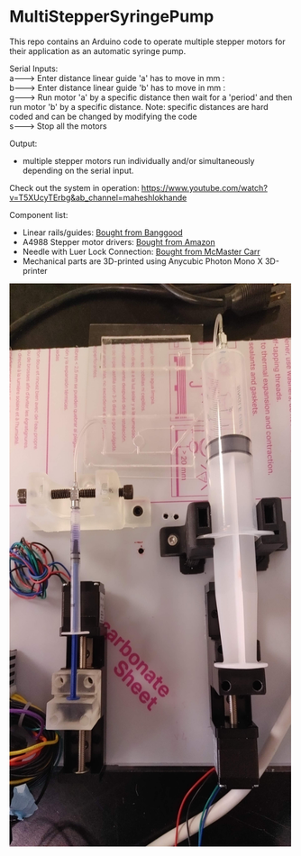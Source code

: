 # MultiStepperSyringePump

This repo contains an Arduino code to operate multiple stepper motors for their application as an automatic syringe pump.

Serial Inputs:  
a---> Enter distance linear guide 'a' has to move in mm :  
b---> Enter distance linear guide 'b' has to move in mm :  
g---> Run motor 'a' by a specific distance then wait for a 'period' and then run motor 'b' by a specific distance. Note: specific distances are hard coded and can be changed by modifying the code  
s---> Stop all the motors   

Output:
- multiple stepper motors run individually and/or simultaneously depending on the serial input.

Check out the system in operation: https://www.youtube.com/watch?v=T5XUcyTErbg&ab_channel=maheshlokhande


Component list:  
- Linear rails/guides: [Bought from Banggood](https://www.banggood.com/50-or-100-or-150-or-200mm-T6-Linear-CNC-Slide-Stage-Actuator-Motor-Stepper-Stroke-Actuator-p-1526426.html?cur_warehouse=CN&ID=47877&utm_design=18&utm_email=1610990372_2332&utm_source=emarsys&utm_medium=Neworder171109&utm_campaign=trigger-order&utm_content=linux&sc_src=email_2675773&sc_eh=6bb8226746072b581&sc_llid=28998421&sc_lid=105229698&sc_uid=QjS1DuFkYC)  
- A4988 Stepper motor drivers: [Bought from Amazon](https://www.amazon.ca/gp/product/B07NXP6HST/ref=ppx_yo_dt_b_search_asin_title?ie=UTF8&psc=1)
- Needle with Luer Lock Connection: [Bought from McMaster Carr](https://www.mcmaster.com/6937A26/)
- Mechanical parts are 3D-printed using Anycubic Photon Mono X 3D-printer  



<img src="images/20210818_131010.jpg" width="500" height="1000">
